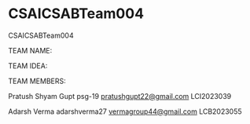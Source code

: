 # CSAICSABTeam004
CSAICSABTeam004


TEAM NAME:

TEAM IDEA:

TEAM MEMBERS:

Pratush Shyam Gupt psg-19 pratushgupt22@gmail.com LCI2023039

Adarsh Verma  adarshverma27   vermagroup44@gmail.com   LCB2023055

